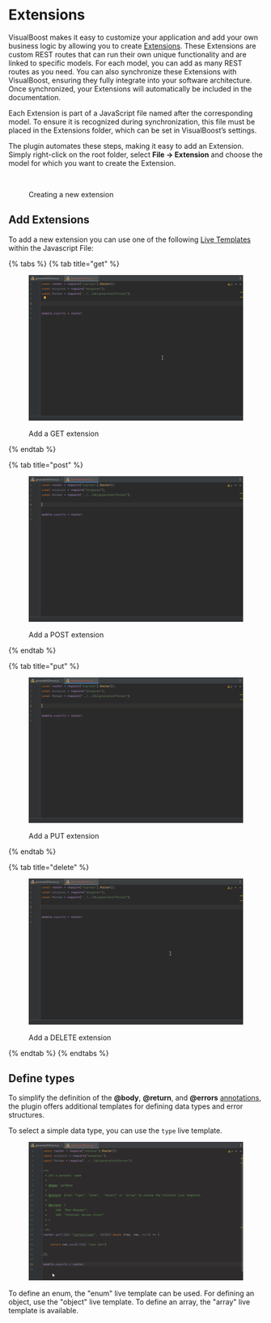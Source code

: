 # Extensions

VisualBoost makes it easy to customize your application and add your own business logic by allowing you to create [Extensions](../model-editor/model/functions/extension.md). These Extensions are custom REST routes that can run their own unique functionality and are linked to specific models. For each model, you can add as many REST routes as you need. You can also synchronize these Extensions with VisualBoost, ensuring they fully integrate into your software architecture. Once synchronized, your Extensions will automatically be included in the documentation.&#x20;

Each Extension is part of a JavaScript file named after the corresponding model. To ensure it is recognized during synchronization, this file must be placed in the Extensions folder, which can be set in VisualBoost’s settings.&#x20;

The plugin automates these steps, making it easy to add an Extension. Simply right-click on the root folder, select **File -> Extension** and choose the model for which you want to create the Extension.

<figure><img src="../.gitbook/assets/add_extension.gif" alt=""><figcaption><p>Creating a new extension</p></figcaption></figure>

## Add Extensions

To add a new extension you can use one of the following [Live Templates](https://www.jetbrains.com/help/webstorm/using-live-templates.html#live\_templates\_types) within the Javascript File:

{% tabs %}
{% tab title="get" %}
<figure><img src="../.gitbook/assets/add_extension_get.gif" alt=""><figcaption><p>Add a GET extension</p></figcaption></figure>
{% endtab %}

{% tab title="post" %}
<figure><img src="../.gitbook/assets/add_extension_post.gif" alt=""><figcaption><p>Add a POST extension</p></figcaption></figure>
{% endtab %}

{% tab title="put" %}
<figure><img src="../.gitbook/assets/add_extension_put.gif" alt=""><figcaption><p>Add a PUT extension</p></figcaption></figure>
{% endtab %}

{% tab title="delete" %}
<figure><img src="../.gitbook/assets/add_extension_delete.gif" alt=""><figcaption><p>Add a DELETE extension</p></figcaption></figure>
{% endtab %}
{% endtabs %}



## Define types

To simplify the definition of the **@body**, **@return**, and **@errors** [annotations](../model-editor/model/functions/extension.md#annotation-values), the plugin offers additional templates for defining data types and error structures.&#x20;

To select a simple data type, you can use the `type` live template.&#x20;

<figure><img src="../.gitbook/assets/select_simple_type.gif" alt=""><figcaption></figcaption></figure>

To define an enum, the "enum" live template can be used. For defining an object, use the "object" live template. To define an array, the "array" live template is available.

